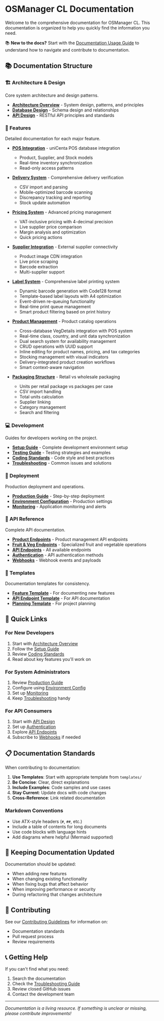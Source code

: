 # OSManager CL Documentation

Welcome to the comprehensive documentation for OSManager CL. This documentation is organized to help you quickly find the information you need.

📚 **New to the docs?** Start with the [Documentation Usage Guide](./DOCUMENTATION_GUIDE.md) to understand how to navigate and contribute to documentation.

## 📚 Documentation Structure

### 🏗️ Architecture & Design
Core system architecture and design patterns.

- **[Architecture Overview](./architecture/overview.md)** - System design, patterns, and principles
- **[Database Design](./architecture/database-design.md)** - Schema design and relationships
- **[API Design](./architecture/api-design.md)** - RESTful API principles and standards

### 🚀 Features
Detailed documentation for each major feature.

- **[POS Integration](./features/pos-integration.md)** - uniCenta POS database integration
  - Product, Supplier, and Stock models
  - Real-time inventory synchronization
  - Read-only access patterns

- **[Delivery System](./features/delivery-system.md)** - Comprehensive delivery verification
  - CSV import and parsing
  - Mobile-optimized barcode scanning
  - Discrepancy tracking and reporting
  - Stock update automation

- **[Pricing System](./features/pricing-system.md)** - Advanced pricing management
  - VAT-inclusive pricing with 4-decimal precision
  - Live supplier price comparison
  - Margin analysis and optimization
  - Quick pricing actions

- **[Supplier Integration](./features/supplier-integration.md)** - External supplier connectivity
  - Product image CDN integration
  - Live price scraping
  - Barcode extraction
  - Multi-supplier support

- **[Label System](./features/label-system.md)** - Comprehensive label printing system
  - Dynamic barcode generation with Code128 format
  - Template-based label layouts with A4 optimization
  - Event-driven re-queuing functionality
  - Real-time print queue management
  - Smart product filtering based on print history

- **[Product Management](./features/product-management.md)** - Product catalog operations
  - Cross-database VegDetails integration with POS system
  - Real-time class, country, and unit data synchronization
  - Dual search system for availability management
  - CRUD operations with UUID support
  - Inline editing for product names, pricing, and tax categories
  - Stocking management with visual indicators
  - Delivery-integrated product creation workflows
  - Smart context-aware navigation

- **[Packaging Structure](./features/packaging-structure.md)** - Retail vs wholesale packaging
  - Units per retail package vs packages per case
  - CSV import handling
  - Total units calculation
  - Supplier linking
  - Category management
  - Search and filtering

### 💻 Development
Guides for developers working on the project.

- **[Setup Guide](./development/setup.md)** - Complete development environment setup
- **[Testing Guide](./development/testing.md)** - Testing strategies and examples
- **[Coding Standards](./development/coding-standards.md)** - Code style and best practices
- **[Troubleshooting](./development/troubleshooting.md)** - Common issues and solutions

### 🚢 Deployment
Production deployment and operations.

- **[Production Guide](./deployment/production-guide.md)** - Step-by-step deployment
- **[Environment Configuration](./deployment/environment-config.md)** - Production settings
- **[Monitoring](./deployment/monitoring.md)** - Application monitoring and alerts

### 🔌 API Reference
Complete API documentation.

- **[Product Endpoints](./api/product-endpoints.md)** - Product management API endpoints
- **[Fruit & Veg Endpoints](./api/fruit-veg-endpoints.md)** - Specialized fruit and vegetable operations
- **[API Endpoints](./api/endpoints.md)** - All available endpoints
- **[Authentication](./api/authentication.md)** - API authentication methods
- **[Webhooks](./api/webhooks.md)** - Webhook events and payloads

### 📝 Templates
Documentation templates for consistency.

- **[Feature Template](./templates/feature-template.md)** - For documenting new features
- **[API Endpoint Template](./templates/api-endpoint-template.md)** - For API documentation
- **[Planning Template](./templates/planning-template.md)** - For project planning

## 🎯 Quick Links

### For New Developers
1. Start with [Architecture Overview](./architecture/overview.md)
2. Follow the [Setup Guide](./development/setup.md)
3. Review [Coding Standards](./development/coding-standards.md)
4. Read about key features you'll work on

### For System Administrators
1. Review [Production Guide](./deployment/production-guide.md)
2. Configure using [Environment Config](./deployment/environment-config.md)
3. Set up [Monitoring](./deployment/monitoring.md)
4. Keep [Troubleshooting](./development/troubleshooting.md) handy

### For API Consumers
1. Start with [API Design](./architecture/api-design.md)
2. Set up [Authentication](./api/authentication.md)
3. Explore [API Endpoints](./api/endpoints.md)
4. Subscribe to [Webhooks](./api/webhooks.md) if needed

## 📋 Documentation Standards

When contributing to documentation:

1. **Use Templates**: Start with appropriate template from `templates/`
2. **Be Concise**: Clear, direct explanations
3. **Include Examples**: Code samples and use cases
4. **Stay Current**: Update docs with code changes
5. **Cross-Reference**: Link related documentation

### Markdown Conventions
- Use ATX-style headers (`#`, `##`, etc.)
- Include a table of contents for long documents
- Use code blocks with language hints
- Add diagrams where helpful (Mermaid supported)

## 🔄 Keeping Documentation Updated

Documentation should be updated:
- When adding new features
- When changing existing functionality
- When fixing bugs that affect behavior
- When improving performance or security
- During refactoring that changes architecture

## 🤝 Contributing

See our [Contributing Guidelines](../CONTRIBUTING.md) for information on:
- Documentation standards
- Pull request process
- Review requirements

## 📞 Getting Help

If you can't find what you need:
1. Search the documentation
2. Check the [Troubleshooting Guide](./development/troubleshooting.md)
3. Review closed GitHub issues
4. Contact the development team

---

*Documentation is a living resource. If something is unclear or missing, please contribute improvements!*